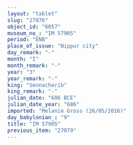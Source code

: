 ```yaml
---
layout: "tablet"
slug: "27076"
object_id: "6057"
museum_no_: "IM 57905"
period: "ENB"
place_of_issue: "Nippur city"
day_remark: "-"
month: "I"
month_remark: "-"
year: "3"
year_remark: "-"
king: "Sennacherib"
king_remark: "-"
julian_date: "686 BCE"
julian_date_year: "686"
imported: "Melanie Gross (26/05/2016)"
day_babylonian_: "9"
title: "IM 57905"
previous_item: "27079"
---
```

